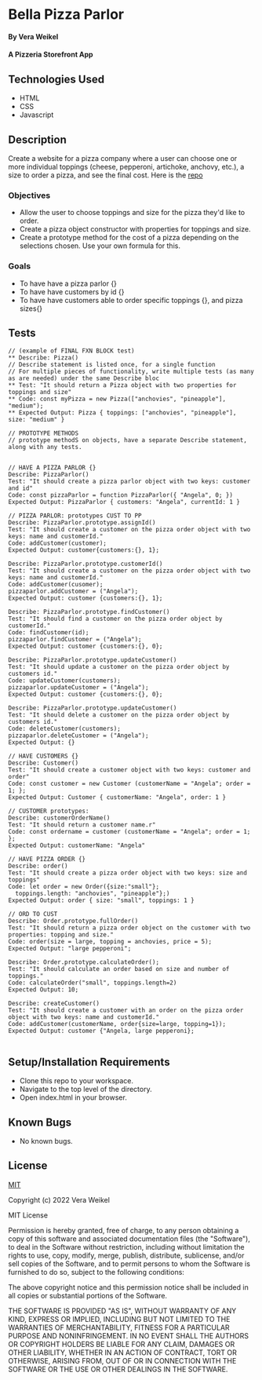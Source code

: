 
# Bella Pizza Parlor

#### By Vera Weikel

#### A Pizzeria  Storefront App

## Technologies Used

* HTML 
* CSS 
* Javascript

## Description
Create a website for a pizza company where a user can choose one or more individual toppings (cheese, pepperoni, artichoke, anchovy, etc.), a size to order a pizza, and see the final cost. Here is the [repo](https://github.com/QuietEvolver/bella-pizza-parlor.git)

### Objectives 
* Allow the user to choose toppings and size for the pizza they'd like to order.
* Create a pizza object constructor with properties for toppings and size.
* Create a prototype method for the cost of a pizza depending on the selections chosen. Use your own formula for this.

### Goals
- To have have a pizza parlor {}
- To have have customers by id {}
- To have have customers able to order specific toppings {}, and pizza sizes{}

## Tests
```
// (example of FINAL FXN BLOCK test)
** Describe: Pizza()           
// Describe statement is listed once, for a single function
// For multiple pieces of functionality, write multiple tests (as many as are needed) under the same Describe bloc
** Test: "It should return a Pizza object with two properties for toppings and size"
** Code: const myPizza = new Pizza(["anchovies", "pineapple"], "medium");
** Expected Output: Pizza { toppings: ["anchovies", "pineapple"], size: "medium" }

// PROTOTYPE METHODS
// prototype methodS on objects, have a separate Describe statement, along with any tests.


// HAVE A PIZZA PARLOR {}
Describe: PizzaParlor()           
Test: "It should create a pizza parlor object with two keys: customer and id"
Code: const pizzaParlor = function PizzaParlor({ "Angela", 0; }) 
Expected Output: PizzaParlor { customers: "Angela", currentId: 1 }

// PIZZA PARLOR: prototypes CUST TO PP
Describe: PizzaParlor.prototype.assignId()           
Test: "It should create a customer on the pizza order object with two keys: name and customerId."
Code: addCustomer(customer);
Expected Output: customer{customers:{}, 1};

Describe: PizzaParlor.prototype.customerId()           
Test: "It should create a customer on the pizza order object with two keys: name and customerId."
Code: addCustomer(cusomer);
pizzaparlor.addCustomer = ("Angela");
Expected Output: customer {customers:{}, 1};
 
Describe: PizzaParlor.prototype.findCustomer()           
Test: "It should find a customer on the pizza order object by customerId."
Code: findCustomer(id);
pizzaparlor.findCustomer = ("Angela");
Expected Output: customer {customers:{}, 0};

Describe: PizzaParlor.prototype.updateCustomer()           
Test: "It should update a customer on the pizza order object by customers id."
Code: updateCustomer(customers);
pizzaparlor.updateCustomer = ("Angela");
Expected Output: customer {customers:{}, 0};

Describe: PizzaParlor.prototype.updateCustomer()           
Test: "It should delete a customer on the pizza order object by customers id."
Code: deleteCustomer(customers);
pizzaparlor.deleteCustomer = ("Angela");
Expected Output: {}

// HAVE CUSTOMERS {}
Describe: Customer()           
Test: "It should create a customer object with two keys: customer and order"
Code: const customer = new Customer (customerName = "Angela"; order = 1; };
Expected Output: Customer { customerName: "Angela", order: 1 }

// CUSTOMER prototypes:
Describe: customerOrderName()
Test: "It should return a customer name.r"
Code: const ordername = customer (customerName = "Angela"; order = 1; };
Expected Output: customerName: "Angela" 

// HAVE PIZZA ORDER {}
Describe: order()           
Test: "It should create a pizza order object with two keys: size and toppings"
Code: let order = new Order({size:"small"}; 
  toppings.length: "anchovies", "pineapple"};)
Expected Output: order { size: "small", toppings: 1 }

// ORD TO CUST
Describe: Order.prototype.fullOrder()           
Test: "It should return a pizza order object on the customer with two properties: topping and size."
Code: order(size = large, topping = anchovies, price = 5);
Expected Output: "large pepperoni";

Describe: Order.prototype.calculateOrder();
Test: "It should calculate an order based on size and number of toppings."
Code: calculateOrder("small", toppings.length=2)
Expected Output: 10;

Describe: createCustomer()           
Test: "It should create a customer with an order on the pizza order object with two keys: name and customerId."
Code: addCustomer(customerName, order{size=large, topping=1});
Expected Output: customer {"Angela, large pepperoni};
 
```
## Setup/Installation Requirements

* Clone this repo to your workspace.
* Navigate to the top level of the directory.
* Open index.html in your browser.

## Known Bugs

* No known bugs.

## License

[MIT](https://choosealicense.com/licenses/mit/)

Copyright (c) 2022 Vera Weikel

MIT License

Permission is hereby granted, free of charge, to any person obtaining a copy
of this software and associated documentation files (the "Software"), to deal
in the Software without restriction, including without limitation the rights
to use, copy, modify, merge, publish, distribute, sublicense, and/or sell
copies of the Software, and to permit persons to whom the Software is
furnished to do so, subject to the following conditions:

The above copyright notice and this permission notice shall be included in all
copies or substantial portions of the Software.

THE SOFTWARE IS PROVIDED "AS IS", WITHOUT WARRANTY OF ANY KIND, EXPRESS OR
IMPLIED, INCLUDING BUT NOT LIMITED TO THE WARRANTIES OF MERCHANTABILITY,
FITNESS FOR A PARTICULAR PURPOSE AND NONINFRINGEMENT. IN NO EVENT SHALL THE
AUTHORS OR COPYRIGHT HOLDERS BE LIABLE FOR ANY CLAIM, DAMAGES OR OTHER
LIABILITY, WHETHER IN AN ACTION OF CONTRACT, TORT OR OTHERWISE, ARISING FROM,
OUT OF OR IN CONNECTION WITH THE SOFTWARE OR THE USE OR OTHER DEALINGS IN THE
SOFTWARE.